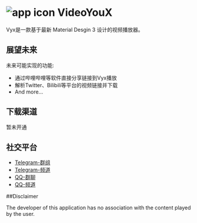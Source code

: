 # ![app icon](https://img-blog.csdnimg.cn/dd325444c2424c7d9c078811edb9179a.png) VideoYouX
Vyx是一款基于最新 Material Desgin 3 设计的视频播放器。

## 展望未来

未来可能实现的功能:
* 通过哔哩哔哩等软件直接分享链接到Vyx播放
* 解析Twitter、Bilibili等平台的视频链接并下载
* And more...

## 下载渠道
暂未开通

## 社交平台
* [Telegram-群组](https://t.me/VyxChatting)
* [Telegram-频道](https://t.me/VyxNotice)
* [QQ-群聊](https://jq.qq.com/?_wv=1027&k=CQNXdhzt)
* [QQ-频道](https://pd.qq.com/s/h08xr8p7o)

##Disclaimer

The developer of this application has no association with the content played by the user.

